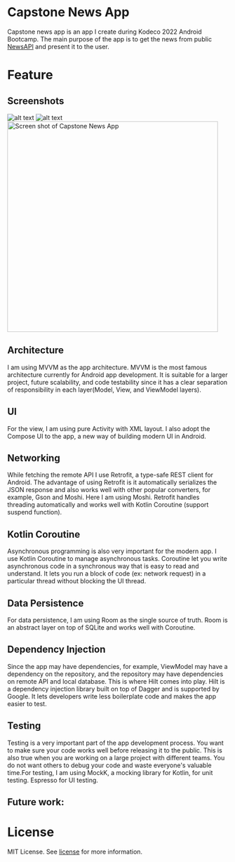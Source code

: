 # Capstone News App

Capstone news app is an app I create during Kodeco 2022 Android Bootcamp. The main purpose of the app is to get the news from public [NewsAPI](https://newsapi.org/) and present it to the user.

# Feature

## Screenshots

![alt text](/images/screenshots/screenshot_1.png 'Screen shot of Capstone News App')
![alt text](/images/screenshots/screenshot_1_rs.png 'Screen shot of Capstone News App')
<img src="/images/screenshots/screenshot_1.png" alt="Screen shot of Capstone News App" height="480"/>

## Architecture

I am using MVVM as the app architecture. MVVM is the most famous architecture currently for Android app development. It is suitable for a larger project, future scalability, and code testability since it has a clear separation of responsibility in each layer(Model, View, and ViewModel layers).

## UI

For the view, I am using pure Activity with XML layout. I also adopt the Compose UI to the app, a new way of building modern UI in Android.

## Networking

While fetching the remote API I use Retrofit, a type-safe REST client for Android. The advantage of using Retrofit is it automatically serializes the JSON response and also works well with other popular converters, for example, Gson and Moshi. Here I am using Moshi. Retrofit handles threading automatically and works well with Kotlin Coroutine (support suspend function).

## Kotlin Coroutine

Asynchronous programming is also very important for the modern app. I use Kotlin Coroutine to manage asynchronous tasks. Coroutine let you write asynchronous code in a synchronous way that is easy to read and understand. It lets you run a block of code (ex: network request) in a particular thread without blocking the UI thread.

## Data Persistence

For data persistence, I am using Room as the single source of truth. Room is an abstract layer on top of SQLite and works well with Coroutine.

## Dependency Injection

Since the app may have dependencies, for example, ViewModel may have a dependency on the repository, and the repository may have dependencies on remote API and local database. This is where Hilt comes into play. Hilt is a dependency injection library built on top of Dagger and is supported by Google. It lets developers write less boilerplate code and makes the app easier to test.

## Testing

Testing is a very important part of the app development process. You want to make sure your code works well before releasing it to the public. This is also true when you are working on a large project with different teams. You do not want others to debug your code and waste everyone's valuable time.For testing, I am using MockK, a mocking library for Kotlin, for unit testing. Espresso for UI testing.

## Future work:

# License

MIT License. See [license](LICENSE) for more information.
